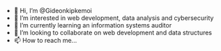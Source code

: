 - 👋 Hi, I’m @Gideonkipkemoi
- 👀 I’m interested in web development, data analysis and cybersecurity
- 🌱 I’m currently learning an information systems auditor
- 💞️ I’m looking to collaborate on web development and data structures
- 📫 How to reach me...

<!---
Gideonkipkemoi/Gideonkipkemoi is a ✨ special ✨ repository because its `README.md` (this file) appears on your GitHub profile.
You can click the Preview link to take a look at your changes.
--->
